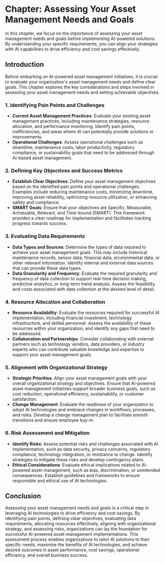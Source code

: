 Chapter: Assessing Your Asset Management Needs and Goals
========================================================

In this chapter, we focus on the importance of assessing your asset management needs and goals before implementing AI-powered solutions. By understanding your specific requirements, you can align your strategies with AI capabilities to drive efficiency and cost savings effectively.

Introduction
------------

Before embarking on AI-powered asset management initiatives, it is crucial to evaluate your organization's asset management needs and define clear goals. This chapter explores the key considerations and steps involved in assessing your asset management needs and setting achievable objectives.

### 1. Identifying Pain Points and Challenges

* **Current Asset Management Practices**: Evaluate your existing asset management practices, including maintenance strategies, resource allocation, and performance monitoring. Identify pain points, inefficiencies, and areas where AI can potentially provide solutions or improvements.
* **Operational Challenges**: Assess operational challenges such as downtime, maintenance costs, labor productivity, regulatory compliance, or sustainability goals that need to be addressed through AI-based asset management.

### 2. Defining Key Objectives and Success Metrics

* **Establish Clear Objectives**: Define your asset management objectives based on the identified pain points and operational challenges. Examples include reducing maintenance costs, minimizing downtime, improving asset reliability, optimizing resource utilization, or enhancing safety and compliance.
* **SMART Goals**: Ensure that your objectives are Specific, Measurable, Achievable, Relevant, and Time-bound (SMART). This framework provides a clear roadmap for implementation and facilitates tracking progress towards success.

### 3. Evaluating Data Requirements

* **Data Types and Sources**: Determine the types of data required to achieve your asset management goals. This may include historical maintenance records, sensor data, financial data, environmental data, or other relevant information. Identify internal and external data sources that can provide these data types.
* **Data Granularity and Frequency**: Evaluate the required granularity and frequency of data collection to support real-time decision making, predictive analytics, or long-term trend analysis. Assess the feasibility and costs associated with data collection at the desired level of detail.

### 4. Resource Allocation and Collaboration

* **Resource Availability**: Evaluate the resources required for successful AI implementation, including financial investment, technology infrastructure, and skilled personnel. Assess the availability of these resources within your organization, and identify any gaps that need to be addressed.
* **Collaboration and Partnerships**: Consider collaborating with external partners such as technology vendors, data providers, or industry experts who can contribute valuable knowledge and expertise to support your asset management goals.

### 5. Alignment with Organizational Strategy

* **Strategic Priorities**: Align your asset management goals with your overall organizational strategy and objectives. Ensure that AI-powered asset management initiatives support broader business goals, such as cost reduction, operational efficiency, sustainability, or customer satisfaction.
* **Change Management**: Evaluate the readiness of your organization to adopt AI technologies and embrace changes in workflows, processes, and roles. Develop a change management plan to facilitate smooth transitions and ensure employee buy-in.

### 6. Risk Assessment and Mitigation

* **Identify Risks**: Assess potential risks and challenges associated with AI implementation, such as data security, privacy concerns, regulatory compliance, technology integration, or resistance to change. Identify strategies to mitigate these risks and develop contingency plans.
* **Ethical Considerations**: Evaluate ethical implications related to AI-powered asset management, such as bias, discrimination, or unintended consequences. Establish guidelines and frameworks to ensure responsible and ethical use of AI technologies.

Conclusion
----------

Assessing your asset management needs and goals is a critical step in leveraging AI technologies to drive efficiency and cost savings. By identifying pain points, defining clear objectives, evaluating data requirements, allocating resources effectively, aligning with organizational strategy, and assessing risks, organizations can lay the foundation for successful AI-powered asset management implementations. This assessment process enables organizations to tailor AI solutions to their specific needs, maximize the benefits of AI technologies, and achieve desired outcomes in asset performance, cost savings, operational efficiency, and overall business success.
